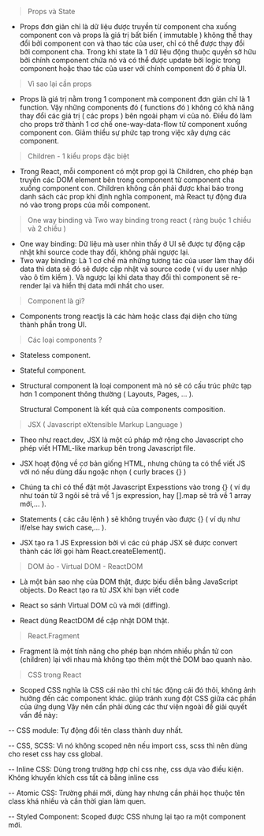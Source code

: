 > Props và State

- Props đơn giản chỉ là dữ liệu được truyền từ component cha xuống component con và props là giá trị bất biến
  ( immutable ) không thể thay đổi bởi component con và thao tác của user, chỉ có thể được thay đổi bởi component cha.
  Trong khi state là 1 dữ liệu động thuộc quyền sở hữu bởi chính component chứa nó và có thể được update bởi logic
  trong component hoặc thao tác của user với chính component đó ở phía UI.

> Vì sao lại cần props

- Props là giá trị nằm trong 1 component mà component đơn giản chỉ là 1 function. Vậy những components đó ( functions đó )
  không có khả năng thay đổi các giá trị ( các props ) bên ngoài phạm vi của nó. Điều đó làm cho props trở thành 1 cơ chế
  one-way-data-flow từ component xuống component con. Giảm thiểu sự phức tạp trong việc xây dựng các component.

> Children - 1 kiểu props đặc biệt

- Trong React, mỗi component có một prop gọi là Children, cho phép bạn truyền các DOM element bên trong
  component từ component cha xuống component con. Children không cần phải được khai báo trong danh sách các prop
  khi định nghĩa component, mà React tự động đưa nó vào trong props của mỗi component.

> One way binding và Two way binding trong react ( ràng buộc 1 chiều và 2 chiều )

- One way binding: Dữ liệu mà user nhìn thấy ở UI sẽ được tự động cập nhật khi source code thay đổi, không phải ngược lại.
- Two way binding: Là 1 cơ chế mà những tương tác của user làm thay đổi data thì data sẽ đó sẽ được
  cập nhật và source code ( ví dụ user nhập vào ô tìm kiếm ). Và ngược lại khi data thay đổi thì component
  sẽ re-render lại và hiển thị data mới nhất cho user.

> Component là gì?

- Components trong reactjs là các hàm hoặc class đại diện cho từng thành phần trong UI.

> Các loại components ?

- Stateless component.

- Stateful component.

- Structural component là loại component mà nó sẽ có cấu trúc phức tạp hơn 1 component thông thường ( Layouts, Pages, ... ).

  Structural Component là kết quả của components composition.

> JSX ( Javascript eXtensible Markup Language )

- Theo như react.dev, JSX là một cú pháp mở rộng cho Javascript cho phép viết HTML-like markup bên trong Javascript file.

- JSX hoạt động về cơ bản giống HTML, nhưng chúng ta có thể viết JS với nó nếu dùng dấu ngoặc nhọn ( curly braces {} )

- Chúng ta chỉ có thể đặt một Javascript Expesstions vào trong {} ( ví dụ như toán tử 3 ngôi sẽ trả về 1 js expression,
  hay [].map sẽ trả về 1 array mới,... ).

- Statements ( các câu lệnh ) sẽ không truyền vào được {} ( ví dụ như if/else hay swich case,... ).

- JSX tạo ra 1 JS Expression bởi vì các cú pháp JSX sẽ được convert thành các lời gọi hàm React.createElement().

> DOM ảo - Virtual DOM - ReactDOM

- Là một bản sao nhẹ của DOM thật, được biểu diễn bằng JavaScript objects. Do React tạo ra từ JSX khi bạn viết code

- React so sánh Virtual DOM cũ và mới (diffing).

- React dùng ReactDOM để cập nhật DOM thật.

> React.Fragment

- Fragment là một tính năng cho phép bạn nhóm nhiều phần tử con (children) lại với nhau mà không tạo thêm một thẻ DOM
  bao quanh nào.

> CSS trong React

- Scoped CSS nghĩa là CSS cái nào thì chỉ tác động cái đó thôi, không ảnh hưởng đến các component khác.
  giúp tránh xung đột CSS giữa các phần của ứng dụng
  Vậy nên cần phải dùng các thư viện ngoài để giải quyết vấn đề này:

-- CSS module: Tự động đổi tên class thành duy nhất.

-- CSS, SCSS: Vì nó không scoped nên nếu import css, scss thì nên dùng cho reset css hay css global.

-- Inline CSS: Dùng trong trường hợp chỉ css nhẹ, css dựa vào điều kiện. Không khuyến khích css tất cả bằng inline css

-- Atomic CSS: Trường phái mới, dùng hay nhưng cần phải học thuộc tên class khá nhiều và cần thời gian làm quen.

-- Styled Component: Scoped được CSS nhưng lại tạo ra một component mới.
